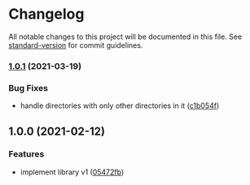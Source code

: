 # Changelog

All notable changes to this project will be documented in this file. See [standard-version](https://github.com/conventional-changelog/standard-version) for commit guidelines.

### [1.0.1](https://github.com/alexlafroscia/ripgrep-js/compare/v1.0.0...v1.0.1) (2021-03-19)

### Bug Fixes

- handle directories with only other directories in it ([c1b054f](https://github.com/alexlafroscia/ripgrep-js/commit/c1b054fa99a46d7501f1745e821689f10bd62518))

## 1.0.0 (2021-02-12)

### Features

- implement library v1 ([05472fb](https://github.com/alexlafroscia/ripgrep-js/commit/05472fb8a176a132d10fd7f8b76502e105060da7))
